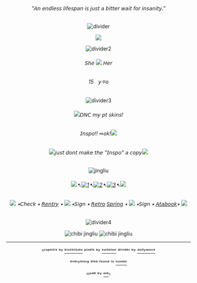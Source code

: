 <div align="center">
  
###### "𝘈𝘯 𝘦𝘯𝘥𝘭𝘦𝘴𝘴 𝘭𝘪𝘧𝘦𝘴𝘱𝘢𝘯 𝘪𝘴 𝘫𝘶𝘴𝘵 𝘢 𝘣𝘪𝘵𝘵𝘦𝘳 𝘸𝘢𝘪𝘵 𝘧𝘰𝘳 𝘪𝘯𝘴𝘢𝘯𝘪𝘵𝘺."
  
![divider](https://64.media.tumblr.com/007540aeff0032ee80e9a22d05a963be/11ccc40b46fe2198-e2/s2048x3072/daeea86bce373e3144622975824f5a679685b027.pnj)

<p align="center">
  <img src="https://64.media.tumblr.com/7ffd142b8717a21953c67a99a057c815/e37b7a45777b8284-cb/s1280x1920/1dd7e2506f013e6fd3a1d824d6f4698bd6497d03.gifv"/>
</p>



![divider2](https://64.media.tumblr.com/6f1e5d35be3f39c7b363130cf2bb615e/11ccc40b46fe2198-83/s640x960/eb67ec13e66760f1e2dd1358ca2ccaa4e2d79c30.pnj)



###### 𝘚𝘩𝘦 ![](https://64.media.tumblr.com/3f6b2648955479a5bd65088cce6507c8/c82d8a07614a5c27-6d/s75x75_c1/ed54e76bbe7102c134663475775023a92efc2708.gifv) 𝘏𝘦𝘳

###### <em>15</em>ㅤ𝘺⛧𝘰 


![divider3](https://64.media.tumblr.com/582963b9fbaed066768b9aab72bc7375/11ccc40b46fe2198-29/s400x600/564eadb1e5183fcd5fb042eb8ace019a88b352ff.pnj)

 

###### ![](https://64.media.tumblr.com/84a886b0df7b2953bd71d06c6e893338/c82d8a07614a5c27-bf/s75x75_c1/7a17a69c379d302f32024557a8c6d53d0d1ce237.gifv)𝘋𝘕𝘊 𝘮𝘺 𝘱𝘵 𝘴𝘬𝘪𝘯𝘴!

###### 𝘐𝘯𝘴𝘱𝘰!! ➺𝘰𝘬!![](https://64.media.tumblr.com/ed3c5c70000abbe86616c58936ee13b4/c82d8a07614a5c27-11/s75x75_c1/6fe96679986e9dd41a7f20e69b3f66e9a7d48f8a.gifv)

###### ![](https://64.media.tumblr.com/100dc7bfe1c43a1dc15052809551cc1a/c82d8a07614a5c27-f8/s75x75_c1/a8617a4edda1ff0ace0fdfbd7bd4f108672abda2.gifv)𝘫𝘶𝘴𝘵 𝘥𝘰𝘯𝘵 𝘮𝘢𝘬𝘦 𝘵𝘩𝘦 "𝘐𝘯𝘴𝘱𝘰" 𝘢 𝘤𝘰𝘱𝘺![](https://64.media.tumblr.com/3d3ffe46615e737e70d21cda374f8681/c82d8a07614a5c27-e9/s75x75_c1/629c7f491ea2b49e3fa0f1b1229fe185ba4be5eb.gifv)

![jingliu](https://64.media.tumblr.com/c753c6f00df711c0b7296002e493d390/e37b7a45777b8284-99/s100x200/36c70a6f8d07a3c2f049fd6c000c65b788cdf08e.gifv)


###### ![](https://64.media.tumblr.com/beb22bbda022014eddf5a6de427bec80/c82d8a07614a5c27-c7/s75x75_c1/364756248b5916de58219307cc97a8b4bb788825.gifv)➷[![1](https://64.media.tumblr.com/63da2be9792f54be1a7cc71e47818bd0/828870b2d99689c2-b1/s75x75_c1/72514a3f363f3701c3bb830c89ce5d3a555aa3cf.pnj)](https://rentry.co/linkrose)➷[![2](https://64.media.tumblr.com/e15cdc53fe9810a04873f876f09a57e9/828870b2d99689c2-db/s75x75_c1/703fb8a8389c30b88b84ce08b67049e8891c9c70.pnj)](https://rentry.co/Rose1kins)➷[![3](https://64.media.tumblr.com/022a22573d89c8013404b4fcb91ab53f/828870b2d99689c2-53/s75x75_c1/dfaa245137fc6a286a52aad01fdd3d65574bdda9.pnj)](https://rentry.co/byiInts)➷![](https://64.media.tumblr.com/beb22bbda022014eddf5a6de427bec80/c82d8a07614a5c27-c7/s75x75_c1/364756248b5916de58219307cc97a8b4bb788825.gifv)

###### ![](https://64.media.tumblr.com/faf1f3e6152f7cfab93252704f2f8a0f/c82d8a07614a5c27-1d/s75x75_c1/ce9ec6026e3333fca096b54d8a29521f7ff6daf2.gifv) ⭑𝘊𝘩𝘦𝘤𝘬 ⭑ [𝘙𝘦𝘯𝘵𝘳𝘺](https://rentry.co/FurinaTheFontaine) ⭑  ![](https://64.media.tumblr.com/eb5a7d3936ff14a60283b23854818539/c82d8a07614a5c27-02/s75x75_c1/f6222e10cb6b2d9cf5f7c013246476519f5e165f.gifv) ⭑𝘚𝘪𝘨𝘯 ⭑ [𝘙𝘦𝘵𝘳𝘰](https://sparkler.cc/@furinathefountain) [𝘚𝘱𝘳𝘪𝘯𝘨](https://retrospring.net/@FurinaTheFontain) ⭑  ![](https://64.media.tumblr.com/faf1f3e6152f7cfab93252704f2f8a0f/c82d8a07614a5c27-1d/s75x75_c1/ce9ec6026e3333fca096b54d8a29521f7ff6daf2.gifv) ⭑𝘚𝘪𝘨𝘯 ⭑ [𝘈𝘵𝘢𝘣𝘰𝘰𝘬](https://furinathefountain.atabook.org/)⭑ ![](https://64.media.tumblr.com/eb5a7d3936ff14a60283b23854818539/c82d8a07614a5c27-02/s75x75_c1/f6222e10cb6b2d9cf5f7c013246476519f5e165f.gifv)

![divider4](https://64.media.tumblr.com/582963b9fbaed066768b9aab72bc7375/11ccc40b46fe2198-29/s400x600/564eadb1e5183fcd5fb042eb8ace019a88b352ff.pnj)


![chibi jingliu](https://github.com/user-attachments/assets/695a35bd-12c7-437b-9820-4c9a540779ab) ![chibi jingliu](https://github.com/user-attachments/assets/3ccd2522-e1d0-4b3a-b668-6d4d16b4f4b4)


---
ᴳʳᵃᵖʰⁱᶜˢ ᵇʸ [ᵏⁱᵒᶜʰⁱˢᵃᵗᵒ](https://www.tumblr.com/kiochisato)  ᵖⁱˣᵉˡˢ ᵇʸ [ˢᵃⁱˢʰⁱᵐⁱ](https://www.tumblr.com/sirenreef) ᵈⁱᵛⁱᵈᵉʳ ᵇʸ [ᵈᵒˡˡʸʷᵒⁿˢ](https://www.tumblr.com/dollywons)

ᵉᵛᵉʳʸᵗʰⁱⁿᵍ ᵉˡˢᵉ ᶠᵒᵘⁿᵈ ⁱⁿ  [ᵗᵘᵐᵇˡʳ](https://www.tumblr.com)

ᴹᵃᵈᵉ ᵇʸ [ᵐᵉ](https://github.com/FurinaTheFountain)ᵎᵎ
